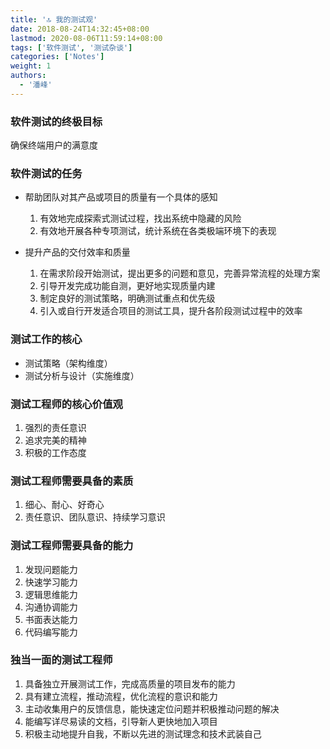 ```yaml
---
title: '🔝 我的测试观'
date: 2018-08-24T14:32:45+08:00
lastmod: 2020-08-06T11:59:14+08:00
tags: ['软件测试', '测试杂谈']
categories: ['Notes']
weight: 1
authors:
  - '潘峰'
---
```


### 软件测试的终极目标

确保终端用户的满意度

### 软件测试的任务

- 帮助团队对其产品或项目的质量有一个具体的感知

  1. 有效地完成探索式测试过程，找出系统中隐藏的风险
  2. 有效地开展各种专项测试，统计系统在各类极端环境下的表现

- 提升产品的交付效率和质量

  1. 在需求阶段开始测试，提出更多的问题和意见，完善异常流程的处理方案
  2. 引导开发完成功能自测，更好地实现质量内建
  3. 制定良好的测试策略，明确测试重点和优先级
  4. 引入或自行开发适合项目的测试工具，提升各阶段测试过程中的效率

### 测试工作的核心

- 测试策略（架构维度）
- 测试分析与设计（实施维度）

### 测试工程师的核心价值观

1. 强烈的责任意识
2. 追求完美的精神
3. 积极的工作态度

### 测试工程师需要具备的素质

1. 细心、耐心、好奇心
2. 责任意识、团队意识、持续学习意识

### 测试工程师需要具备的能力

1. 发现问题能力
2. 快速学习能力
3. 逻辑思维能力
4. 沟通协调能力
5. 书面表达能力
6. 代码编写能力

### 独当一面的测试工程师

1. 具备独立开展测试工作，完成高质量的项目发布的能力
2. 具有建立流程，推动流程，优化流程的意识和能力
3. 主动收集用户的反馈信息，能快速定位问题并积极推动问题的解决
4. 能编写详尽易读的文档，引导新人更快地加入项目
5. 积极主动地提升自我，不断以先进的测试理念和技术武装自己
